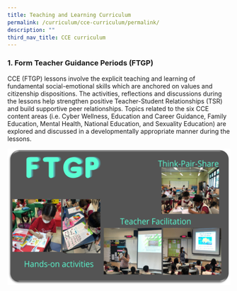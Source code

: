 ```yaml
---
title: Teaching and Learning Curriculum
permalink: /curriculum/cce-curriculum/permalink/
description: ""
third_nav_title: CCE curriculum
---
```

### 1. Form Teacher Guidance Periods (FTGP)

CCE (FTGP) lessons involve the explicit teaching and learning of fundamental social-emotional skills which are anchored on values and citizenship dispositions. The activities, reflections and discussions during the lessons help strengthen positive Teacher-Student Relationships (TSR) and build supportive peer relationships. Topics related to the six CCE content areas (i.e. Cyber Wellness, Education and Career Guidance, Family Education, Mental Health, National Education, and Sexuality Education) are explored and discussed in a developmentally appropriate manner during the lessons.

![](/images/CCE1.png)